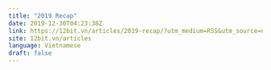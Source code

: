 ```yaml
---
title: "2019 Recap"
date: 2019-12-30T04:23:38Z
link: https://12bit.vn/articles/2019-recap/?utm_medium=RSS&utm_source=news.12bit.vn
site: 12bit.vn/articles
language: Vietnamese
draft: false
---
```

